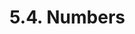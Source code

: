 <!-- This file is generated automatically by infrastructure scripts (crates/codegen/spec/src/lib.rs:29:22). Please don't edit by hand. -->

# 5.4. Numbers

```{ .ebnf #HexNumberExpression }

```

<pre ebnf-snippet="HexNumberExpression" style="display: none;"><a href="#HexNumberExpression"><span class="k">HexNumberExpression</span></a><span class="o"> = </span><span class="cm">(* literal: *)</span><span class="o"> </span><a href="#HexLiteral"><span class="k">HEX_LITERAL</span></a><br /><span class="o">                      </span><span class="cm">(* unit: *)</span><span class="o"> </span><a href="#NumberUnit"><span class="k">NumberUnit</span></a><span class="o">?</span><span class="o">;</span><span class="o"> </span><span class="cm">(* Deprecated in 0.5.0 *)</span></pre>

```{ .ebnf #DecimalNumberExpression }

```

<pre ebnf-snippet="DecimalNumberExpression" style="display: none;"><a href="#DecimalNumberExpression"><span class="k">DecimalNumberExpression</span></a><span class="o"> = </span><span class="cm">(* literal: *)</span><span class="o"> </span><a href="#DecimalLiteral"><span class="k">DECIMAL_LITERAL</span></a><br /><span class="o">                          </span><span class="cm">(* unit: *)</span><span class="o"> </span><a href="#NumberUnit"><span class="k">NumberUnit</span></a><span class="o">?</span><span class="o">;</span></pre>

```{ .ebnf #HexLiteral }

```

<pre ebnf-snippet="HexLiteral" style="display: none;"><a href="#HexLiteral"><span class="k">HEX_LITERAL</span></a><span class="o"> = </span><span class="s2">"0x"</span><span class="o"> </span><a href="../05-strings#HexCharacter"><span class="k">«HEX_CHARACTER»</span></a><span class="o">+</span><span class="o"> </span><span class="o">(</span><span class="s2">"_"</span><span class="o"> </span><a href="../05-strings#HexCharacter"><span class="k">«HEX_CHARACTER»</span></a><span class="o">+</span><span class="o">)</span><span class="o">*</span><span class="o"> </span><span class="o">(?!</span><a href="../06-identifiers#IdentifierStart"><span class="k">«IDENTIFIER_START»</span></a><span class="o">)</span><span class="o">;</span><br /><br /><span class="cm">(* Deprecated in 0.5.0 *)</span><br /><a href="#HexLiteral"><span class="k">HEX_LITERAL</span></a><span class="o"> = </span><span class="s2">"0X"</span><span class="o"> </span><a href="../05-strings#HexCharacter"><span class="k">«HEX_CHARACTER»</span></a><span class="o">+</span><span class="o"> </span><span class="o">(</span><span class="s2">"_"</span><span class="o"> </span><a href="../05-strings#HexCharacter"><span class="k">«HEX_CHARACTER»</span></a><span class="o">+</span><span class="o">)</span><span class="o">*</span><span class="o"> </span><span class="o">(?!</span><a href="../06-identifiers#IdentifierStart"><span class="k">«IDENTIFIER_START»</span></a><span class="o">)</span><span class="o">;</span></pre>

```{ .ebnf #DecimalLiteral }

```

<pre ebnf-snippet="DecimalLiteral" style="display: none;"><a href="#DecimalLiteral"><span class="k">DECIMAL_LITERAL</span></a><span class="o"> = </span><span class="s2">"."</span><span class="o"> </span><a href="#DecimalDigits"><span class="k">«DECIMAL_DIGITS»</span></a><span class="o"> </span><a href="#DecimalExponent"><span class="k">«DECIMAL_EXPONENT»</span></a><span class="o">?</span><span class="o"> </span><span class="o">(?!</span><a href="../06-identifiers#IdentifierStart"><span class="k">«IDENTIFIER_START»</span></a><span class="o">)</span><span class="o">;</span><br /><br /><a href="#DecimalLiteral"><span class="k">DECIMAL_LITERAL</span></a><span class="o"> = </span><a href="#DecimalDigits"><span class="k">«DECIMAL_DIGITS»</span></a><span class="o"> </span><span class="o">(?!</span><span class="s2">"."</span><span class="o">)</span><span class="o"> </span><a href="#DecimalExponent"><span class="k">«DECIMAL_EXPONENT»</span></a><span class="o">?</span><span class="o"> </span><span class="o">(?!</span><a href="../06-identifiers#IdentifierStart"><span class="k">«IDENTIFIER_START»</span></a><span class="o">)</span><span class="o">;</span><br /><br /><span class="cm">(* Deprecated in 0.5.0 *)</span><br /><a href="#DecimalLiteral"><span class="k">DECIMAL_LITERAL</span></a><span class="o"> = </span><a href="#DecimalDigits"><span class="k">«DECIMAL_DIGITS»</span></a><span class="o"> </span><span class="s2">"."</span><span class="o"> </span><span class="o">(?!</span><a href="#DecimalDigits"><span class="k">«DECIMAL_DIGITS»</span></a><span class="o">)</span><span class="o"> </span><a href="#DecimalExponent"><span class="k">«DECIMAL_EXPONENT»</span></a><span class="o">?</span><span class="o"> </span><span class="o">(?!</span><a href="../06-identifiers#IdentifierStart"><span class="k">«IDENTIFIER_START»</span></a><span class="o">)</span><span class="o">;</span><br /><br /><span class="cm">(* Deprecated in 0.5.0 *)</span><br /><a href="#DecimalLiteral"><span class="k">DECIMAL_LITERAL</span></a><span class="o"> = </span><a href="#DecimalDigits"><span class="k">«DECIMAL_DIGITS»</span></a><span class="o"> </span><span class="s2">"."</span><span class="o"> </span><a href="#DecimalDigits"><span class="k">«DECIMAL_DIGITS»</span></a><span class="o"> </span><a href="#DecimalExponent"><span class="k">«DECIMAL_EXPONENT»</span></a><span class="o">?</span><span class="o"> </span><span class="o">(?!</span><a href="../06-identifiers#IdentifierStart"><span class="k">«IDENTIFIER_START»</span></a><span class="o">)</span><span class="o">;</span><br /><br /><span class="cm">(* Introduced in 0.5.0 *)</span><br /><a href="#DecimalLiteral"><span class="k">DECIMAL_LITERAL</span></a><span class="o"> = </span><a href="#DecimalDigits"><span class="k">«DECIMAL_DIGITS»</span></a><span class="o"> </span><span class="o">(</span><span class="s2">"."</span><span class="o"> </span><a href="#DecimalDigits"><span class="k">«DECIMAL_DIGITS»</span></a><span class="o">)</span><span class="o">?</span><span class="o"> </span><a href="#DecimalExponent"><span class="k">«DECIMAL_EXPONENT»</span></a><span class="o">?</span><span class="o"> </span><span class="o">(?!</span><a href="../06-identifiers#IdentifierStart"><span class="k">«IDENTIFIER_START»</span></a><span class="o">)</span><span class="o">;</span></pre>

```{ .ebnf #DecimalDigits }

```

<pre ebnf-snippet="DecimalDigits" style="display: none;"><a href="#DecimalDigits"><span class="k">«DECIMAL_DIGITS»</span></a><span class="o"> = </span><span class="s2">"0"</span><span class="o">…</span><span class="s2">"9"</span><span class="o">+</span><span class="o"> </span><span class="o">(</span><span class="s2">"_"</span><span class="o"> </span><span class="s2">"0"</span><span class="o">…</span><span class="s2">"9"</span><span class="o">+</span><span class="o">)</span><span class="o">*</span><span class="o">;</span></pre>

```{ .ebnf #DecimalExponent }

```

<pre ebnf-snippet="DecimalExponent" style="display: none;"><a href="#DecimalExponent"><span class="k">«DECIMAL_EXPONENT»</span></a><span class="o"> = </span><span class="o">(</span><span class="s2">"e"</span><span class="o"> | </span><span class="s2">"E"</span><span class="o">)</span><span class="o"> </span><span class="s2">"-"</span><span class="o">?</span><span class="o"> </span><a href="#DecimalDigits"><span class="k">«DECIMAL_DIGITS»</span></a><span class="o">;</span></pre>

```{ .ebnf #NumberUnit }

```

<pre ebnf-snippet="NumberUnit" style="display: none;"><a href="#NumberUnit"><span class="k">NumberUnit</span></a><span class="o"> = </span><span class="cm">(* variant: *)</span><span class="o"> </span><a href="../../01-file-structure/06-keywords#WeiKeyword"><span class="k">WEI_KEYWORD</span></a><br /><span class="o">           | </span><span class="cm">(* variant: *)</span><span class="o"> </span><a href="../../01-file-structure/06-keywords#GweiKeyword"><span class="k">GWEI_KEYWORD</span></a><span class="o"> </span><span class="cm">(* Introduced in 0.6.11 *)</span><br /><span class="o">           | </span><span class="cm">(* variant: *)</span><span class="o"> </span><a href="../../01-file-structure/06-keywords#SzaboKeyword"><span class="k">SZABO_KEYWORD</span></a><span class="o"> </span><span class="cm">(* Deprecated in 0.7.0 *)</span><br /><span class="o">           | </span><span class="cm">(* variant: *)</span><span class="o"> </span><a href="../../01-file-structure/06-keywords#FinneyKeyword"><span class="k">FINNEY_KEYWORD</span></a><span class="o"> </span><span class="cm">(* Deprecated in 0.7.0 *)</span><br /><span class="o">           | </span><span class="cm">(* variant: *)</span><span class="o"> </span><a href="../../01-file-structure/06-keywords#EtherKeyword"><span class="k">ETHER_KEYWORD</span></a><br /><span class="o">           | </span><span class="cm">(* variant: *)</span><span class="o"> </span><a href="../../01-file-structure/06-keywords#SecondsKeyword"><span class="k">SECONDS_KEYWORD</span></a><br /><span class="o">           | </span><span class="cm">(* variant: *)</span><span class="o"> </span><a href="../../01-file-structure/06-keywords#MinutesKeyword"><span class="k">MINUTES_KEYWORD</span></a><br /><span class="o">           | </span><span class="cm">(* variant: *)</span><span class="o"> </span><a href="../../01-file-structure/06-keywords#HoursKeyword"><span class="k">HOURS_KEYWORD</span></a><br /><span class="o">           | </span><span class="cm">(* variant: *)</span><span class="o"> </span><a href="../../01-file-structure/06-keywords#DaysKeyword"><span class="k">DAYS_KEYWORD</span></a><br /><span class="o">           | </span><span class="cm">(* variant: *)</span><span class="o"> </span><a href="../../01-file-structure/06-keywords#WeeksKeyword"><span class="k">WEEKS_KEYWORD</span></a><br /><span class="o">           | </span><span class="cm">(* variant: *)</span><span class="o"> </span><a href="../../01-file-structure/06-keywords#YearsKeyword"><span class="k">YEARS_KEYWORD</span></a><span class="o">;</span><span class="o"> </span><span class="cm">(* Deprecated in 0.5.0 *)</span></pre>
